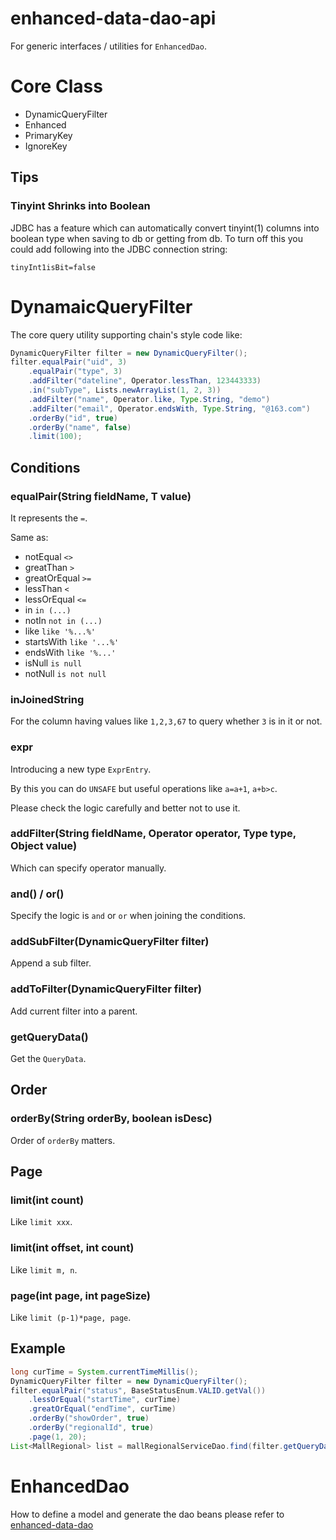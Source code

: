 enhanced-data-dao-api
===
For generic interfaces / utilities for `EnhancedDao`.

# Core Class
* DynamicQueryFilter
* Enhanced
* PrimaryKey
* IgnoreKey

## Tips
### Tinyint Shrinks into Boolean
JDBC has a feature which can automatically convert tinyint(1) columns into boolean type when saving to db or getting from db. To turn off this you could add following into the JDBC connection string:

```
tinyInt1isBit=false
```

# DynamaicQueryFilter
The core query utility supporting chain's style code like:

```java
DynamicQueryFilter filter = new DynamicQueryFilter();
filter.equalPair("uid", 3)
	.equalPair("type", 3)
	.addFilter("dateline", Operator.lessThan, 123443333)
	.in("subType", Lists.newArrayList(1, 2, 3))
	.addFilter("name", Operator.like, Type.String, "demo")
	.addFilter("email", Operator.endsWith, Type.String, "@163.com")
	.orderBy("id", true)
	.orderBy("name", false)
	.limit(100);
```

## Conditions
### equalPair(String fieldName, T value)
It represents the `=`.

Same as:
* notEqual `<>`
* greatThan `>`
* greatOrEqual `>=`
* lessThan `<`
* lessOrEqual `<=`
* in `in (...)`
* notIn `not in (...)`
* like `like '%...%'`
* startsWith `like '...%'`
* endsWith `like '%...'`
* isNull `is null`
* notNull `is not null`

### inJoinedString
For the column having values like `1,2,3,67` to query whether `3` is in it or not.

### expr
Introducing a new type `ExprEntry`.

By this you can do `UNSAFE` but useful operations like `a=a+1`, `a+b>c`. 

Please check the logic carefully and better not to use it.

### addFilter(String fieldName, Operator operator, Type type, Object value)
Which can specify operator manually.

### and() / or()
Specify the logic is `and` or `or` when joining the conditions.

### addSubFilter(DynamicQueryFilter filter)
Append a sub filter.

### addToFilter(DynamicQueryFilter filter)
Add current filter into a parent.

### getQueryData()
Get the `QueryData`.


## Order

### orderBy(String orderBy, boolean isDesc)
Order of `orderBy` matters.

## Page

### limit(int count)
Like `limit xxx`.

### limit(int offset, int count)
Like `limit m, n`.

### page(int page, int pageSize)
Like `limit (p-1)*page, page`.

## Example
```java
long curTime = System.currentTimeMillis();
DynamicQueryFilter filter = new DynamicQueryFilter();
filter.equalPair("status", BaseStatusEnum.VALID.getVal())
    .lessOrEqual("startTime", curTime)
    .greatOrEqual("endTime", curTime)
    .orderBy("showOrder", true)
    .orderBy("regionalId", true)
    .page(1, 20);
List<MallRegional> list = mallRegionalServiceDao.find(filter.getQueryData());
```

# EnhancedDao
How to define a model and generate the dao beans please refer to [enhanced-data-dao](../enhanced-data-dao)



